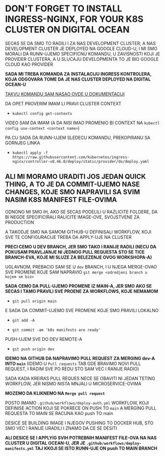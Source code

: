 # DON'T FORGET TO INSTALL INGRESS-NGINX, FOR YOUR K8S CLUSTER ON DIGITAL OCEAN

SECAS SE DA SMO TO RADILI I ZA NAS DEVELOPMENT CLUSTER; A NAS DEVELOPMENT CLUSTER JE DEPLOYED NA GOOGLE CLOUD-U, I MI SMO MORALI DA RUNN-UJEMO SPECIFICNU KOMANDU, U ZAVISNOSTI KOJI JE PROVIDER CLUSTERA, A U SLUCAJU DEVELOPMENTA TO JE BIO GOOGLE CLOUD KAO PROVIDER

**SADA MI TREBA KOMANDA ZA INSTALACIJU INGRESS KONTROLERA, KOJA ODGOVARA TOME DA JE NAS CLUSTER DEPLOYED NA DIGITAL OCEAN-U**

[TAKVU KOMANDU SAM NASAO OVDE U DOKUMENTACIJI](https://kubernetes.github.io/ingress-nginx/deploy/#digital-ocean)

DA OPET PROVERIM IMAM LI PRAVI CLUSTER CONTEXT

- `kubectl config get-contexts`

VIDEO SAM DA IMAM (A DA NISI IMAO PROMENIO BI CONTEXT NA `kubectl config use-context <context name>`)

PA CU SADA DA RUNN-UJEM SLEDECU KOMANDU, PREKOPIRANU SA GORNJEG LINKA

- `kubectl apply -f https://raw.githubusercontent.com/kubernetes/ingress-nginx/controller-v0.46.0/deploy/static/provider/do/deploy.yaml`

## ALI MI MORAMO URADITI JOS JEDAN QUICK THING, A TO JE DA COMMIT-UJEMO NASE CHANGES, KOJE SMO NAPRAVILI SA SVIM NASIM K8S MANIFEST FILE-OVIMA

ODNONO MI SMO IH, AKO SE SECAS PODELILI U RAZLICITE FOLDERE, DA BI NEGDE SPECIFICIRALI RALICITE IMAGE-OVE, SVOJSTVENE ZA PRODUCTION

A TAKODJE SMO NA SAMOM GITHUB-U DEFINISALI WORKFLOW, KOJI SVE TE CONFIGURACIJE TREBA DA APPLY-UJE NA CLUSTER

**PRECI CEMO U DEV BRANCH, JER SMO TAKO I RANIJE RADILI (NECU DA POKUSAM PRAVLJANJE NI JEDNOG PULL REQUESTA STO SE TICE BRANCH-EVA, KOJE MI SLUZE ZA BELEZENJE OVOG WORKSHOPA-A)**

UGLAVNOM, PREBACIO SAM SE U `dev` BRANCH, I U NJEGA MERGE-OVAO SVE PROMENE KOJE SAM NAPRAVIO `git merge <odredjeni branch u kojem sm bio>`

**SADA CEMO DA PULL-UJEMO PROMENE IZ MAIN-A, JER SMO AKO SE SECAS I TAMO PRAVILI SVE PROENE ZA WORKFLOWS, KOJE NEMAMOM**

- `git pull origin main`

E SADA DA COMMIT-UJEMO SVE PROMENE KOJE SMO PRAVILI LOKALNO

- `git add -A`

- `git commit -am 'k8s manifests are ready'`

PUSH-UJEM SVE DO DEV REMOTE-A

- `git push origin dev`

**IDEMO NA GITHUB DA NAPRAVIMO PULL REQUEST ZA MERGING dev-A INTO `main`** (IDEMO U `Pull requests` TAB GDE BRAVIMO NOVI PULL REQUEST, I RADIM SVE PO REDU STO SAM VEC I RANIJE RADIO)

SADA KADA KREIRAS PULL REQUES NECE SE OBAVITI NI JEDAN TETING WORKFLOW, JER NISMO NISTA MNJALI U MICROSERVICE-OVIMA

**MOZEMO DA KLIKNEMO NA `Merge pull request`**

POSTO IMAMO `.github/workflows/deploy-auth.yml` WORKFLOW, KOJI DEFINISE ACTION KOJI SE POKRECE ON PUSH TO `main` A MERGING PULL REQUESTA TO MAIN SE RACUNA KAO push TO main

DESICE SE BUILDING IMAGE I NJEGOV PUSHING TO DOCKER HUB, STO SMO VEC I RANIJE URADILI I ZNAMO DA CE SE DESITI

**ALI DESICE SE I APPLYIG SVIH POTREBNIH MANIFEST FILE-OVA NA NAS CLUSTER U DIGITAL OCEAN-U, JER JE `.github/workflows/deploy-manifests.yml` TAJ KKOJI SE ISTO RUNN-UJE ON push TO MAIN BRANCH**
